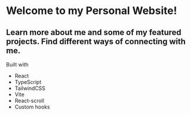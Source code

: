# Welcome to my Personal Website!
## Learn more about me and some of my featured projects. Find different ways of connecting with me.

Built with
- React
- TypeScript
- TailwindCSS
- Vite
- React-scroll
- Custom hooks
